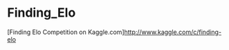 Finding_Elo
===========

[Finding Elo Competition on Kaggle.com]http://www.kaggle.com/c/finding-elo
